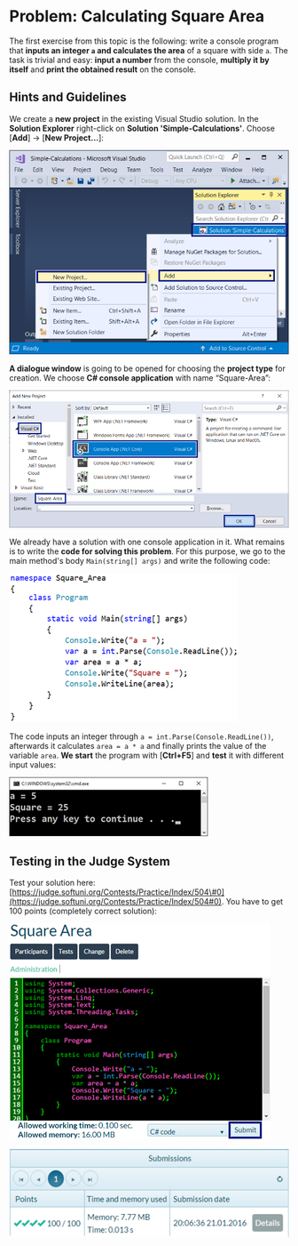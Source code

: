 # Problem: Calculating Square Area

The first exercise from this topic is the following: write a console program that **inputs an integer **`a`** and calculates the area** of a square with side `a`. The task is trivial and easy: **input a number** from the console, **multiply it by itself** and **print the obtained result** on the console.

## Hints and Guidelines

We create a **new project** in the existing Visual Studio solution. In the **Solution Explorer** right-click on **Solution 'Simple-Calculations'**. Choose \[**Add**\] -&gt; \[**New Project…**\]:

![](/assets/chapter-2-images/01.Square-area-01.png)

**A dialogue window** is going to be opened for choosing the **project type** for creation. We choose **C\# console application** with name “Square-Area”:

![](/assets/chapter-2-images/01.Square-area-02.png)

We already have a solution with one console application in it. What remains is to write the **code for solving this problem**. For this purpose, we go to the main method's body `Main(string[] args)` and write the following code:

![](/assets/chapter-2-images/01.Square-area-03.png)

The code inputs an integer through `a = int.Parse(Console.ReadLine())`, afterwards it calculates  `area = a * a` and finally prints the value of the variable `area`. **We start** the program with \[**Ctrl+F5**\] and **test** it with different input values:

![](/assets/chapter-2-images/01.Square-area-04.png)

## Testing in the Judge System

Test your solution here:  [https://judge.softuni.org/Contests/Practice/Index/504\#0](https://judge.softuni.org/Contests/Practice/Index/504#0). You have to get 100 points \(completely correct solution\):

![](/assets/chapter-2-images/01.Square-area-05.png)

![](/assets/chapter-2-images/01.Square-area-06.png)

